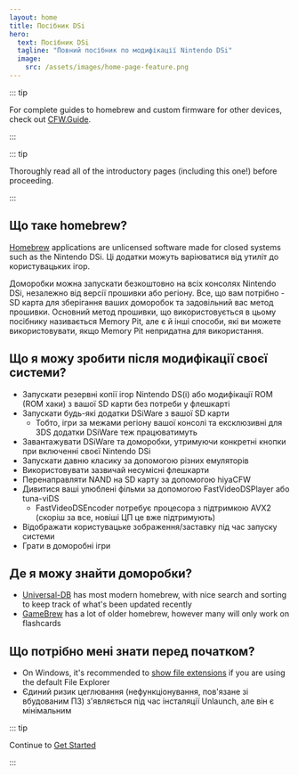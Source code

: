 ```yaml
---
layout: home
title: Посібник DSi
hero:
  text: Посібник DSi
  tagline: "Повний посібник по модифікації Nintendo DSi"
  image:
    src: /assets/images/home-page-feature.png
---
```


::: tip

For complete guides to homebrew and custom firmware for other devices, check out [CFW.Guide](https://cfw.guide/).

:::

::: tip

Thoroughly read all of the introductory pages (including this one!) before proceeding.

:::

## Що таке homebrew?

[Homebrew](https://en.wikipedia.org/wiki/Homebrew_\(video_games\)) applications are unlicensed software made for closed systems such as the Nintendo DSi. Ці додатки можуть варіюватися від утиліт до користувацьких ігор.

Доморобки можна запускати безкоштовно на всіх консолях Nintendo DSi, незалежно від версії прошивки або регіону. Все, що вам потрібно - SD карта для зберігання ваших доморобок та задовільний вас метод прошивки. Основний метод прошивки, що використовується в цьому посібнику називається Memory Pit, але є й інші способи, які ви можете використовувати, якщо Memory Pit непридатна для використання.

## Що я можу зробити після модифікації своєї системи?

- Запускати резервні копії ігор Nintendo DS(i) або модифікації ROM (ROM хаки) з вашої SD карти без потреби у флешкарті
- Запускати будь-які додатки DSiWare з вашої SD карти
  - Тобто, ігри за межами регіону вашої консолі та ексклюзивні для 3DS додатки DSiWare теж працюватимуть
- Завантажувати DSiWare та доморобки, утримуючи конкретні кнопки при включенні своєї Nintendo DSi
- Запускати давню класику за допомогою різних емуляторів
- Використовувати зазвичай несумісні флешкарти
- Перенаправляти NAND на SD карту за допомогою hiyaCFW
- Дивитися ваші улюблені фільми за допомогою FastVideoDSPlayer або tuna-viDS
  - FastVideoDSEncoder потребує процесора з підтримкою AVX2 (скоріш за все, новіші ЦП це вже підтримують)
- Відображати користувацьке зображення/заставку під час запуску системи
- Грати в доморобні ігри

## Де я можу знайти доморобки?

- [Universal-DB](https://db.universal-team.net/ds) has most modern homebrew, with nice search and sorting to keep track of what's been updated recently
- [GameBrew](https://www.gamebrew.org/wiki/List_of_all_DS_homebrew) has a lot of older homebrew, however many will only work on flashcards

## Що потрібно мені знати перед початком?

- On Windows, it's recommended to [show file extensions](file-extensions-windows.html) if you are using the default File Explorer
- Єдиний ризик цеглювання (нефункціонування, пов'язане зі вбудованим ПЗ) з'являється під час інсталяції Unlaunch, але він є мінімальним

::: tip

Continue to [Get Started](get-started.html)

:::
